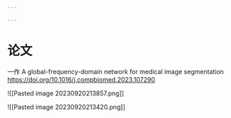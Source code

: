```yaml
---

---
```


# 论文
一作  A global-frequency-domain network for medical image segmentation 
https://doi.org/10.1016/j.compbiomed.2023.107290

![[Pasted image 20230920213857.png]]

![[Pasted image 20230920213420.png]]
